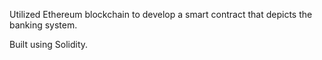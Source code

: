 Utilized Ethereum blockchain to develop a smart contract that depicts the banking system.

Built using Solidity.
